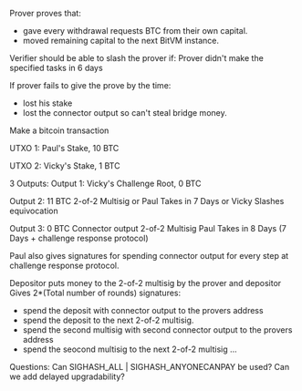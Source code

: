 Prover proves that:
- gave every withdrawal requests BTC from their own capital.
- moved remaining capital to the next BitVM instance.

Verifier should be able to slash the prover if:
Prover didn't make the specified tasks in 6 days


If prover fails to give the prove by the time:
- lost his stake
- lost the connector output so can't steal bridge money.

Make a bitcoin transaction

UTXO 1:
Paul's Stake, 10 BTC

UTXO 2:
Vicky's Stake, 1 BTC

3 Outputs:
Output 1:
Vicky's Challenge Root, 0 BTC

Output 2:
11 BTC
2-of-2 Multisig
or
Paul Takes in 7 Days
or
Vicky Slashes equivocation

Output 3:
0 BTC
Connector output
2-of-2 Multisig
Paul Takes in 8 Days (7 Days + challenge response protocol)

Paul also gives signatures for spending connector output for every step at challenge response protocol.

Depositor puts money to the 2-of-2 multisig by the prover and depositor
Gives 2*(Total number of rounds) signatures:
- spend the deposit with connector output to the provers address
- spend the deposit to the next 2-of-2 multisig.
- spend the second multisig with second connector output to the provers address
- spend the seocond multisig to the next 2-of-2 multisig
...


Questions:
Can SIGHASH_ALL | SIGHASH_ANYONECANPAY be used?
Can we add delayed upgradability?
